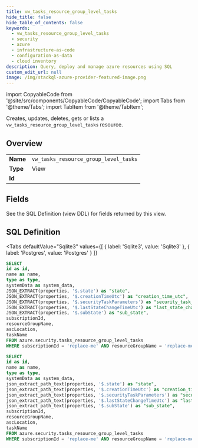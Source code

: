 ```yaml
--- 
title: vw_tasks_resource_group_level_tasks
hide_title: false
hide_table_of_contents: false
keywords:
  - vw_tasks_resource_group_level_tasks
  - security
  - azure
  - infrastructure-as-code
  - configuration-as-data
  - cloud inventory
description: Query, deploy and manage azure resources using SQL
custom_edit_url: null
image: /img/stackql-azure-provider-featured-image.png
---
```


import CopyableCode from '@site/src/components/CopyableCode/CopyableCode';
import Tabs from '@theme/Tabs';
import TabItem from '@theme/TabItem';

Creates, updates, deletes, gets or lists a <code>vw_tasks_resource_group_level_tasks</code> resource.

## Overview
<table><tbody>
<tr><td><b>Name</b></td><td><code>vw_tasks_resource_group_level_tasks</code></td></tr>
<tr><td><b>Type</b></td><td>View</td></tr>
<tr><td><b>Id</b></td><td><CopyableCode code="azure.security.vw_tasks_resource_group_level_tasks" /></td></tr>
</tbody></table>

## Fields

See the SQL Definition (view DDL) for fields returned by this view.

## SQL Definition

<Tabs
defaultValue="Sqlite3"
values={[
{ label: 'Sqlite3', value: 'Sqlite3' },
{ label: 'Postgres', value: 'Postgres' }
]}
>
<TabItem value="Sqlite3">

```sql
SELECT
id as id,
name as name,
type as type,
systemData as system_data,
JSON_EXTRACT(properties, '$.state') as "state",
JSON_EXTRACT(properties, '$.creationTimeUtc') as "creation_time_utc",
JSON_EXTRACT(properties, '$.securityTaskParameters') as "security_task_parameters",
JSON_EXTRACT(properties, '$.lastStateChangeTimeUtc') as "last_state_change_time_utc",
JSON_EXTRACT(properties, '$.subState') as "sub_state",
subscriptionId,
resourceGroupName,
ascLocation,
taskName
FROM azure.security.tasks_resource_group_level_tasks
WHERE subscriptionId = 'replace-me' AND resourceGroupName = 'replace-me' AND ascLocation = 'replace-me' AND taskName = 'replace-me';
```

</TabItem>
<TabItem value="Postgres">

```sql
SELECT
id as id,
name as name,
type as type,
systemData as system_data,
json_extract_path_text(properties, '$.state') as "state",
json_extract_path_text(properties, '$.creationTimeUtc') as "creation_time_utc",
json_extract_path_text(properties, '$.securityTaskParameters') as "security_task_parameters",
json_extract_path_text(properties, '$.lastStateChangeTimeUtc') as "last_state_change_time_utc",
json_extract_path_text(properties, '$.subState') as "sub_state",
subscriptionId,
resourceGroupName,
ascLocation,
taskName
FROM azure.security.tasks_resource_group_level_tasks
WHERE subscriptionId = 'replace-me' AND resourceGroupName = 'replace-me' AND ascLocation = 'replace-me' AND taskName = 'replace-me';
```

</TabItem>
</Tabs>
